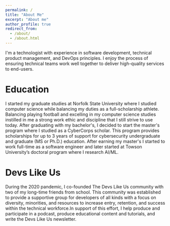 ```yaml
---
permalink: /
title: "About Me"
excerpt: "About me"
author_profile: true
redirect_from: 
  - /about/
  - /about.html
---
```


I'm a technologist with experience in software development, technical product management, and DevOps principles. I enjoy the process of ensuring technical teams work well together to deliver high-quality services to end-users.

Education
======
I started my graduate studies at Norfolk State University where I studied computer science while balancing my duties as a full-scholarship athlete. Balancing playing football and excelling in my computer science studies instilled in me a strong work ethic and discipline that I still strive to use today. After graduating with my bachelor's, I decided to start the master's program where I studied as a CyberCorps scholar. This program provides scholarships for up to 3 years of support for cybersecurity undergraduate and graduate (MS or Ph.D.) education. After earning my master's I started to work full-time as a software engineer and later started at Towson University’s doctoral program where I research AI/ML. 

Devs Like Us
======
During the 2020 pandemic, I co-founded The Devs Like Us community with two of my long-time friends from school. This community was established to provide a supportive group for developers of all kinds with a focus on diversity, minorities, and resources to increase entry, retention, and success within the technical workforce.In support of this effort, I help produce and participate in a podcast, produce educational content and tutorials, and write the Devs Like Us newsletter.
